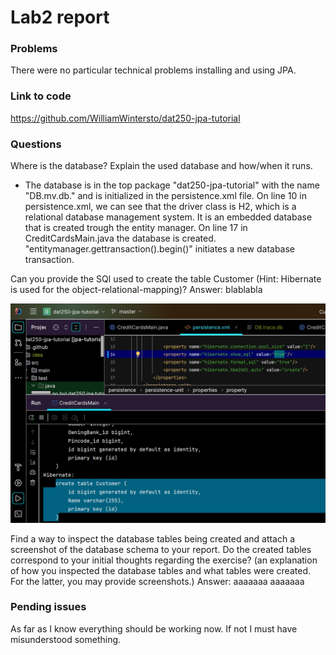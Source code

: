 # Lab2 report

### Problems
There were no particular technical problems installing and using JPA.

### Link to code
https://github.com/WilliamWintersto/dat250-jpa-tutorial

### Questions

Where is the database? Explain the used database and how/when it runs.
- The database is in the top package "dat250-jpa-tutorial" with the name "DB.mv.db." and is initialized in the persistence.xml file.
On line 10 in persistence.xml, we can see that the driver class is H2, which is a relational database management system. It is an embedded database that is created trough the entity manager. On line 17 in CreditCardsMain.java the database is created. "entitymanager.gettransaction().begin()" initiates a new database transaction.

Can you provide the SQl used to create the table Customer (Hint: Hibernate is used for the object-relational-mapping)?
Answer: blablabla

![](image.png)

Find a way to inspect the database tables being created and attach a screenshot of the database schema to your report. Do the created tables correspond to your initial thoughts regarding the exercise? (an explanation of how you inspected the database tables and what tables were created. For the latter, you may provide screenshots.)
Answer: aaaaaaa
        aaaaaaa

### Pending issues
As far as I know everything should be working now.
If not I must have misunderstood something.
